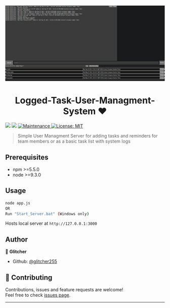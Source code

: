 ![management system](/management_interface.png)
<h1 align="center">Logged-Task-User-Managment-System ❤️</h1>
<p>
  <img src="https://img.shields.io/badge/npm-%3E%3D5.5.0-blue.svg" />
  <img src="https://img.shields.io/badge/node-%3E%3D9.3.0-blue.svg" />
  <a href="https://github.com/kefranabg/readme-md-generator/graphs/commit-activity" target="_blank">
    <img alt="Maintenance" src="https://img.shields.io/badge/Maintained%3F-yes-green.svg" />
  </a>
  <a href="#" target="_blank">
    <img alt="License: MIT" src="https://img.shields.io/github/license/glitcher255/Task-User-Managment-System" />
  </a>
</p>

> Simple User Managment Server for adding tasks and reminders for team members or as a basic task list with system logs

## Prerequisites

- npm >=5.5.0
- node >=9.3.0

## Usage

```sh
node app.js
OR
Run "Start_Server.bat" (Windows only)
```
Hosts local server at ```http://127.0.0.1:3000```

## Author

👤 **Glitcher**

* Github: [@glitcher255](https://github.com/glitcher255)

## 🤝 Contributing

Contributions, issues and feature requests are welcome!<br />Feel free to check [issues page](https://github.com/glitcher255/Task-User-Managment-System/issues). 

***
